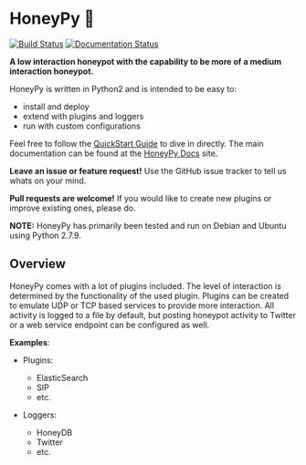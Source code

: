 # HoneyPy 🍯

[![Build Status](https://travis-ci.org/foospidy/HoneyPy.svg?branch=master)](https://travis-ci.org/foospidy/HoneyPy)
[![Documentation Status](https://readthedocs.org/projects/honeypy/badge/?version=latest)](http://honeypy.readthedocs.io/en/latest/?badge=latest)


**A low interaction honeypot with the capability to be more of a medium interaction honeypot.**

HoneyPy is written in Python2 and is intended to be easy to: 
* install and deploy
* extend with plugins and loggers
* run with custom configurations 

Feel free to follow the [QuickStart Guide](https://honeypy.readthedocs.io/en/latest/quickstart) to dive in directly. 
The main documentation can be found at the [HoneyPy Docs](https://honeypy.readthedocs.io/en/latest/) site.

**Leave an issue or feature request!** Use the GitHub issue tracker to tell us whats on your mind.

**Pull requests are welcome!** If you would like to create new plugins or improve existing ones, please do. 

__NOTE:__ HoneyPy has primarily been tested and run on Debian and Ubuntu using Python 2.7.9.


## Overview

HoneyPy comes with a lot of plugins included. The level of interaction is determined by the functionality of the used 
plugin. Plugins can be created to emulate UDP or TCP based services to provide more interaction. All activity is logged 
to a file by default, but posting honeypot activity to Twitter or a web service endpoint can be configured as well. 

**Examples**:
* Plugins:
    * ElasticSearch
    * SIP
    * etc.
    
* Loggers:
    * HoneyDB
    * Twitter
    * etc.
